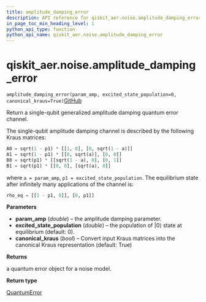 ```yaml
---
title: amplitude_damping_error
description: API reference for qiskit_aer.noise.amplitude_damping_error
in_page_toc_min_heading_level: 1
python_api_type: function
python_api_name: qiskit_aer.noise.amplitude_damping_error
---
```


# qiskit\_aer.noise.amplitude\_damping\_error

<span id="qiskit_aer.noise.amplitude_damping_error" />

`amplitude_damping_error(param_amp, excited_state_population=0, canonical_kraus=True)`[GitHub](https://github.com/qiskit/qiskit-aer/tree/stable/0.12/qiskit_aer/noise/errors/standard_errors.py "view source code")

Return a single-qubit generalized amplitude damping quantum error channel.

The single-qubit amplitude damping channel is described by the following Kraus matrices:

```python
A0 = sqrt(1 - p1) * [[1, 0], [0, sqrt(1 - a)]]
A1 = sqrt(1 - p1) * [[0, sqrt(a)], [0, 0]]
B0 = sqrt(p1) * [[sqrt(1 - a), 0], [0, 1]]
B1 = sqrt(p1) * [[0, 0], [sqrt(a), 0]]
```

where `a = param_amp`, `p1 = excited_state_population`. The equilibrium state after infinitely many applications of the channel is:

```python
rho_eq = [[1 - p1, 0]], [0, p1]]
```

**Parameters**

*   **param\_amp** (*double*) – the amplitude damping parameter.
*   **excited\_state\_population** (*double*) – the population of $\vert 0\rangle$ state at equilibrium (default: 0).
*   **canonical\_kraus** (*bool*) – Convert input Kraus matrices into the canonical Kraus representation (default: True)

**Returns**

a quantum error object for a noise model.

**Return type**

[QuantumError](qiskit_aer.noise.QuantumError "qiskit_aer.noise.QuantumError")

